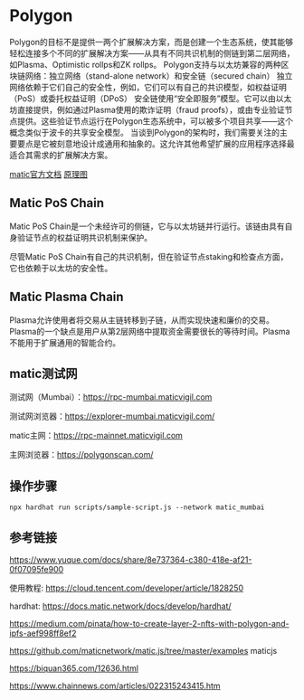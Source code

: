 # Polygon
Polygon的目标不是提供一两个扩展解决方案，而是创建一个生态系统，使其能够轻松连接多个不同的扩展解决方案——从具有不同共识机制的侧链到第二层网络，如Plasma、Optimistic rollps和ZK rollps。
Polygon支持与以太坊兼容的两种区块链网络：独立网络（stand-alone network）和安全链（secured chain）
独立网络依赖于它们自己的安全性，例如，它们可以有自己的共识模型，如权益证明（PoS）或委托权益证明（DPoS）
安全链使用“安全即服务”模型。它可以由以太坊直接提供，例如通过Plasma使用的欺诈证明（fraud proofs），或由专业验证节点提供。这些验证节点运行在Polygon生态系统中，可以被多个项目共享——这个概念类似于波卡的共享安全模型。
当谈到Polygon的架构时，我们需要关注的主要要点是它被刻意地设计成通用和抽象的。这允许其他希望扩展的应用程序选择最适合其需求的扩展解决方案。

[matic官方文档](https://docs.matic.network/docs/develop/getting-started)
[原理图](./img/matic.jpeg)

## Matic PoS Chain
Matic PoS Chain是一个未经许可的侧链，它与以太坊链并行运行。该链由具有自身验证节点的权益证明共识机制来保护。

尽管Matic PoS Chain有自己的共识机制，但在验证节点staking和检查点方面，它也依赖于以太坊的安全性。

## Matic Plasma Chain
Plasma允许使用者将交易从主链转移到子链，从而实现快速和廉价的交易。Plasma的一个缺点是用户从第2层网络中提取资金需要很长的等待时间。Plasma不能用于扩展通用的智能合约。

## matic测试网
测试网（Mumbai）：https://rpc-mumbai.maticvigil.com

测试网浏览器：https://explorer-mumbai.maticvigil.com/

matic主网：https://rpc-mainnet.maticvigil.com

主网浏览器：https://polygonscan.com/

## 操作步骤
`npx hardhat run scripts/sample-script.js --network matic_mumbai`

## 参考链接

https://www.yuque.com/docs/share/8e737364-c380-418e-af21-0f07095fe900

使用教程: https://cloud.tencent.com/developer/article/1828250

hardhat: https://docs.matic.network/docs/develop/hardhat/

https://medium.com/pinata/how-to-create-layer-2-nfts-with-polygon-and-ipfs-aef998ff8ef2

https://github.com/maticnetwork/matic.js/tree/master/examples  maticjs

https://biquan365.com/12636.html

https://www.chainnews.com/articles/022315243415.htm